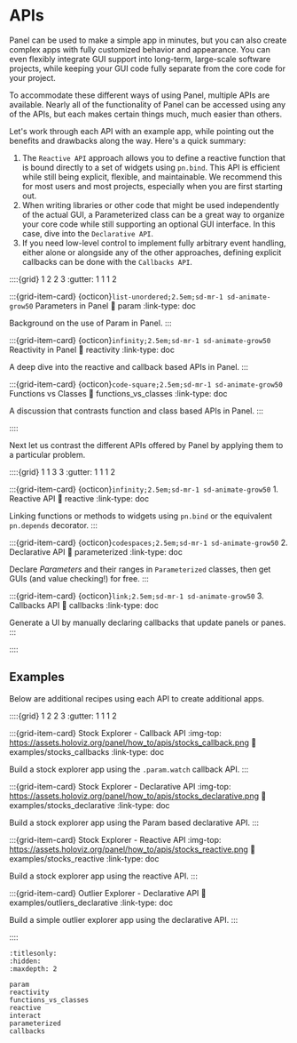 # APIs

Panel can be used to make a simple app in minutes, but you can also create complex apps with fully customized behavior and appearance. You can even flexibly integrate GUI support into long-term, large-scale software projects, while keeping your GUI code fully separate from the core code for your project.

To accommodate these different ways of using Panel, multiple APIs are available. Nearly all of the functionality of Panel can be accessed using any of the APIs, but each makes certain things much, much easier than others.

Let's work through each API with an example app, while pointing out the benefits and drawbacks along the way. Here's a quick summary:
1. The ``Reactive API`` approach allows you to define a reactive function that is bound directly to a set of widgets using `pn.bind`. This API is efficient while still being explicit, flexible, and maintainable. We recommend this for most users and most projects, especially when you are first starting out.
2.  When writing libraries or other code that might be used independently of the actual GUI, a Parameterized class can be a great way to organize your core code while still supporting an optional GUI interface. In this case, dive into the ``Declarative API``.
3. If you need low-level control to implement fully arbitrary event handling, either alone or alongside any of the other approaches, defining explicit callbacks can be done with the ``Callbacks API``.

::::{grid} 1 2 2 3
:gutter: 1 1 1 2

:::{grid-item-card} {octicon}`list-unordered;2.5em;sd-mr-1 sd-animate-grow50` Parameters in Panel
:link: param
:link-type: doc

Background on the use of Param in Panel.
:::

:::{grid-item-card} {octicon}`infinity;2.5em;sd-mr-1 sd-animate-grow50` Reactivity in Panel
:link: reactivity
:link-type: doc

A deep dive into the reactive and callback based APIs in Panel.
:::

:::{grid-item-card} {octicon}`code-square;2.5em;sd-mr-1 sd-animate-grow50` Functions vs Classes
:link: functions_vs_classes
:link-type: doc

A discussion that contrasts function and class based APIs in Panel.
:::

::::

Next let us contrast the different APIs offered by Panel by applying them to a particular problem.

::::{grid} 1 1 3 3
:gutter: 1 1 1 2

:::{grid-item-card} {octicon}`infinity;2.5em;sd-mr-1 sd-animate-grow50` 1. Reactive API
:link: reactive
:link-type: doc

Linking functions or methods to widgets using `pn.bind` or the equivalent `pn.depends` decorator.
:::

:::{grid-item-card} {octicon}`codespaces;2.5em;sd-mr-1 sd-animate-grow50` 2. Declarative API
:link: parameterized
:link-type: doc

Declare *Parameters* and their ranges in `Parameterized` classes, then get GUIs (and value checking!) for free.
:::

:::{grid-item-card} {octicon}`link;2.5em;sd-mr-1 sd-animate-grow50` 3. Callbacks API
:link: callbacks
:link-type: doc

Generate a UI by manually declaring callbacks that update panels or panes.
:::

::::

## Examples

Below are additional recipes using each API to create additional apps.

::::{grid} 1 2 2 3
:gutter: 1 1 1 2

:::{grid-item-card} Stock Explorer - Callback API
:img-top: https://assets.holoviz.org/panel/how_to/apis/stocks_callback.png
:link: examples/stocks_callbacks
:link-type: doc

Build a stock explorer app using the `.param.watch` callback API.
:::

:::{grid-item-card} Stock Explorer - Declarative API
:img-top: https://assets.holoviz.org/panel/how_to/apis/stocks_declarative.png
:link: examples/stocks_declarative
:link-type: doc

Build a stock explorer app using the Param based declarative API.
:::

:::{grid-item-card} Stock Explorer - Reactive API
:img-top: https://assets.holoviz.org/panel/how_to/apis/stocks_reactive.png
:link: examples/stocks_reactive
:link-type: doc

Build a stock explorer app using the reactive API.
:::

:::{grid-item-card} Outlier Explorer - Declarative API
:link: examples/outliers_declarative
:link-type: doc

Build a simple outlier explorer app using the declarative API.
:::

::::

```{toctree}
:titlesonly:
:hidden:
:maxdepth: 2

param
reactivity
functions_vs_classes
reactive
interact
parameterized
callbacks
```

